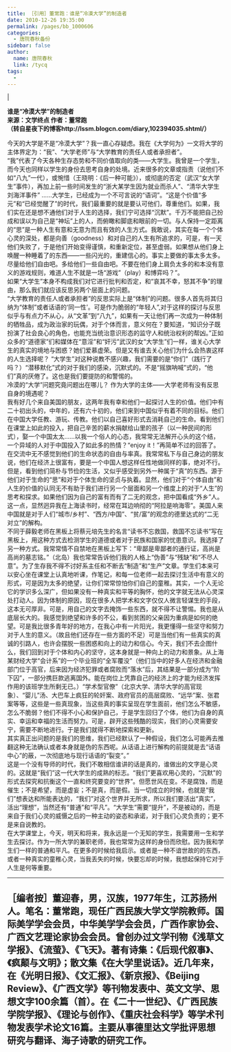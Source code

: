 ```yaml
---
title: ［引用］董常跑：谁是“冷漠大学”的制造者
date: 2010-12-26 19:35:00
permalink: /pages/bb_1000606
categories: 
  - 唐院春秋备份
sidebar: false
author: 
  name: 唐院春秋
  link: /tycq
tags: 
  - 
---
```


|

**谁是“冷漠大学”的制造者  
来源：文学终点 作者：董常跑  
（转自星夜下的博客http://lssm.blogcn.com/diary,102394035.shtml/）**

  
  
今天的大学是不是“冷漠大学”？我一直心存疑虑。我在《大学何为》一文将大学的主体界定为：“我”、“大学老师”与“大学教育的责任人或者承担者”。  
“我”代表了今天各种生存态势和不同价值取向的类——大学生。我曾是一个学生，而今天也同样以学生的身份去思考自身的处境。近来很多的文章或指责（说他们不如“八九”一代），或惋惜（王晓明：《后一种可能》），或彻底的否定（武汉“女大学生”事件），再加上前一些时间发生的“浙大某学生因为就业而杀人”、“清华大学生刘海洋事件”
……大学生，已经成为一个不可言说的“语词”。“这是个价值“多元”和“已经觉醒了”的时代，我们最重要的就是要认可他们，尊重他们。如果，我们实在还是想不通他们对于人生的选择，我们宁可选择“沉默”。千万不能把自己扮成和误以为自己是“神坛”上的人，而俯瞰和脚底和眼前的一切。与人保持一定距离的“思”是一种人生有意和无意为而且有效的人生方式。我敢说，其实在每一个个体心灵的深处，都是向善（goodness）和对自己的人生有所追求的，可是，有一天他们失败了，于是他们开始变得谨慎，和重新定位，甚至虚弱。如果想从他们身上唤醒一种睡着了的东西——一些闪光的，重建信心的。事实上要做的事太多太多。尽量给他们自由吧。多给他们一些自由吧。不要在他们身上肩负太多的和本没有意义的游戏规则，难道人生不就是一场“游戏”（play）和博弈吗？”。  
如果“大学生”本身不构成我们对它进行批判和否定，和“哀其不幸，怒其不争”的理由，那么我们就应该反思另两个层面上的问题。  
“大学教育的责任人或者承担者”的反思实际上是“体制”的问题。很多人首先将其归纳为“体制”或者话语的‘同一性’。可是作为脆弱的“年轻人”,对于这样的探讨与反思似乎与有点力不从心，从“文革”到“八九”，如果有一天让他们再一次成为一种体制的牺牲品，成为政治家的玩偶，对于个体而言，意义何在？要知道，“知识分子既扮演了社会良心的角色，也能充当统治意识形态的监守人和统治权利的帮凶。”正如众多的“道德家”们和媒体在“意淫”和“奸污”武汉的女“大学生”们一样，谁关心大学生的真实的境地与困惑？她们爱慕虚荣。但是又有谁去关心他们为什么会热衷这样的人生选择呢？
“大学生”对这种说教不感兴趣，我们需要的是“你们”（践行了吗？）“潜移默化”式的对于我们的感染，沉默式的。不是“摇旗呐喊”式的，“他们”真的厌倦了。这也是我们要提防的和警惕的。  
冷漠的“大学”问题究竟问题出在哪儿？ 作为大学的主体——大学老师有没有反思自身的境遇呢？  
我有好几个来自美国的朋友，这两年我有幸和他们一起探讨人生的价值。他们中有二十初出头的，中年的，还有六十初的，他们来到中国似乎有着不同的目标。他们在中国大学任教、游玩、传教。他们以自己喜好形式去消耗自己的生命。看到他们在课堂上如此的投入，把自己辛苦的薪水捐献给山里的孩子（以一种民间的形式），娶一个中国太太……以我一个俗人的心态，我常常无法解开心头的这个结，一个异域的人对于中国投入了如此多的热情？“enjoy
it！”再简单不过的回答了。在交流中无不感觉到他们的生命状态的自由与率真。我常常私下与自己身边的朋友说，他们在经济上很富有，要是一个中国人想这样任性地做同样的事，绝对不行。但是，看到他们简朴与节俭的生活，又似乎感受到另外一种属于“真”的东西。源于他们对于生命的“思”和对于个体生命的坚贞与执着。显然，他们对于“个体自由”和人生的价值的认同无不有助于我们进行另一个层面和另一个维度上的对于“人生”的思考和探求。如果他们因为自己的富有而有了二无的观念，把中国看成“外乡”人。这一点，显然迥异我在上海读书时，经常在耳边响彻的“阿拉是响海零”。美国人来中国就是对于人们“城市/乡村”、“西方/中国”、“贫/富”的观念的德里达式的“二无对立”的解构。  
不同于薛毅老师在黑板上将蔡元培先生的名言“读书不忘救国，救国不忘读书”写在黑板上，用这种方式去检测学生的道德或者对于民族和国家的忧患意识。我选择了另一种方式。我常常情不自禁地在黑板上写下：“卑鄙是卑鄙者的通行证，高尚是高尚的墓志铭。”（北岛）我也常常告诉他们我的人格上“伪善”与“残缺”和“不尽人意”。为了生存我不得不讨好系主任和不断去“制造”和“生产”文章。学生们本来可以安心坐在课堂上认真地听课，作笔记，和每一位老师一起去探讨生活中有意义的形式，可是因为太多的绝望，让你们常常惊怕你们自己的童稚。其实，一个人无论它的学识多么深广，但如果没有一种真实和平等的胸怀，他的文字就无法从心灵深处打动人。因为体制的原因，现在很多人把学术和文字仅仅人微言轻谋生的手段，这本无可厚非。可是，用自己的文字去掩饰一些东西，就不得不让警惕。我也是从底层长大的。我感觉到绝望和许多的不公，看到贫困的父亲因为重病是如何的绝望。可是我比很多青年好的地方，在我心中有一片阳光，我更懂得一些坚守和努力对于人生的意义。（故且他们还存在一些方面的不足）可是当他们有一些真实的真诚的引路人，也许会摆脱一些困惑和向上的动力和信心。今天，我们不去企图什么，我们回到对于个体和内心的坚守，这本身就是一种向上的动力和景象。从上海某财经大学“会计系”的一个毕业班的“全军覆没”（他们当中的好多人在经济和金融部门位于高官，后来因为经济犯罪或者腐败而“落水”后，其结果是一部分成为“阶下囚”，一部分携巨款逃离国外。能在岗位上凭靠自己的经济上的才能为经济发挥作用的该班学生所剩无已。）“学术型官僚”（北京大学、清华大学的高官现象）、“婴儿”汤、大巴车上疯狂的轮奸案、政府官员的高层腐败、“远华”案、张君案等等，这些是一些真现象，当这些真的事实呈现在学生面前，他们怎么不敏感，怎么不脆弱？他们不得不小心和保护自己，于是学生回归了个体，他们为自身的真实、幸运和幸福的生活而努力。可是，辟开这些残酷的现实，我们的心灵需要安宁，需要不断地进行。于是我们就得不断地探索和更新。  
其实真正出问题的是我们的思维，我们已经默认了一种假设，我们怎么可能再去推翻这种无法确认或者本身就是伪的东西呢。从话语上进行解构的前提就是去“话语中心”的蔽，一次彻底地与现行话语的“裂变”。”  
这是一个没有导师的时代，我们不敢相信谁讲的话是真的，谁做出的文字是心灵的。这就是“我们”这一代大学生的成熟的标志。“我们”更喜欢用心灵的，“沉默”的形式去探究和抗衡这个一直和终究要变的“世界”。但愿世风在变。不是腐蚀，而是催生；不是希望，而是虚妄；不是真，而是假。当一切成立的时候，也就是“我们”想表达和所能表达的，“我们”对这个世界并无所求，所以我们要活出“真实”，活出“理想”，当然还有“普通”和“平凡”。“大学生”需要“提升”，不是被动的，而是来自于我们心灵的威慑之后的一种主动的姿态和承诺，对于我们心灵负责的；更不是来自说教的。  
在大学课堂上，今天，明天和将来，我永远是一个无知的学生，我需要用一生和学生去探讨。作为一所大学的兼职老师，我也常常为这样的身份而欣慰。因为我和学生们一样的普通和平凡。在更多的时候给我启示。或者是一种不谙世故的的东西，或者一种真实的童稚心灵，当我丢失的时候，快要忘却的时候，我想起保持它对于人生是何等重要。  

* * *

  
［编者按］董迎春，男，汉族，1977年生，江苏扬州人。笔名：董常跑，现任广西民族大学文学院教师。国际美学学会会员，中华美学学会会员，广西作家协会、广西文艺理论家协会会员。曾创办过文学刊物《浅草文学报》、《流萤》、《飞天》。著有诗集：《后现代叙事》、《疯颠与文明》；散文集《在大学里说话》。近几年来，在《光明日报》、《文汇报》、《新京报》、《Beijing
Review》、《广西文学》等刊物发表中、英文文学、思想文字100余篇（首）。在《二十一世纪》、《广西民族学院学报》、《理论与创作》、《重庆社会科学》等学术刊物发表学术论文16篇。主要从事德里达文学批评思想研究与翻译、海子诗歌的研究工作。  
---